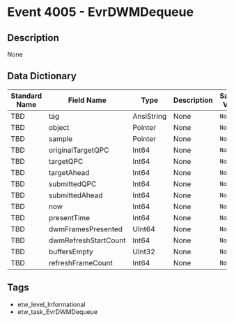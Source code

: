 # Event 4005 - EvrDWMDequeue

## Description
None

## Data Dictionary
|Standard Name|Field Name|Type|Description|Sample Value|
|---|---|---|---|---|
|TBD|tag|AnsiString|None|`None`|
|TBD|object|Pointer|None|`None`|
|TBD|sample|Pointer|None|`None`|
|TBD|originalTargetQPC|Int64|None|`None`|
|TBD|targetQPC|Int64|None|`None`|
|TBD|targetAhead|Int64|None|`None`|
|TBD|submittedQPC|Int64|None|`None`|
|TBD|submittedAhead|Int64|None|`None`|
|TBD|now|Int64|None|`None`|
|TBD|presentTime|Int64|None|`None`|
|TBD|dwmFramesPresented|UInt64|None|`None`|
|TBD|dwmRefreshStartCount|Int64|None|`None`|
|TBD|buffersEmpty|UInt32|None|`None`|
|TBD|refreshFrameCount|Int64|None|`None`|

## Tags
* etw_level_Informational
* etw_task_EvrDWMDequeue